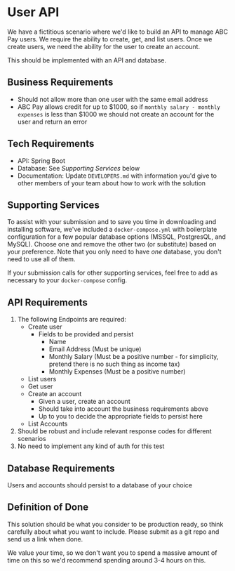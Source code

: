 # User API
We have a fictitious scenario where we'd like to build an API to manage ABC Pay users. We require the ability to create, get, and list users. Once we create users, we need the ability for the user to create an account.

This should be implemented with an API and database.

## Business Requirements

* Should not allow more than one user with the same email address
* ABC Pay allows credit for up to $1000, so if `monthly salary - monthly expenses` is less than $1000 we should not create an account for the user and return an error

## Tech Requirements

* API: Spring Boot
* Database: See *Supporting Services* below
* Documentation: Update `DEVELOPERS.md` with information you'd give to other members of your team about how to work with the solution

## Supporting Services

To assist with your submission and to save you time in downloading and installing software, we've included a `docker-compose.yml` with boilerplate configuration for a few popular database options (MSSQL, PostgresQL, and MySQL). Choose one and remove the other two (or substitute) based on your preference. Note that you only need to have *one* database, you don't need to use all of them.

If your submission calls for other supporting services, feel free to add as necessary to your `docker-compose` config.

## API Requirements

1. The following Endpoints are required:
    * Create user
      * Fields to be provided and persist
        * Name
        * Email Address (Must be unique)
        * Monthly Salary (Must be a positive number - for simplicity, pretend there is no such thing as income tax)
        * Monthly Expenses (Must be a positive number)
    * List users
    * Get user
    * Create an account
      * Given a user, create an account
      * Should take into account the business requirements above
      * Up to you to decide the appropriate fields to persist here
    * List Accounts
1. Should be robust and include relevant response codes for different scenarios
1. No need to implement any kind of auth for this test

## Database Requirements

Users and accounts should persist to a database of your choice

## Definition of Done

This solution should be what you consider to be production ready, so think carefully about what you want to include. Please submit as a git repo and send us a link when done.

We value your time, so we don't want you to spend a massive amount of time on this so we'd recommend spending around 3-4 hours on this.